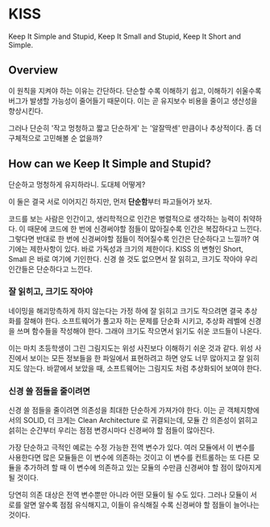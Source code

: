# KISS

Keep It Simple and Stupid, Keep It Small and Stupid, Keep It Short and Simple.

## Overview

이 원칙을 지켜야 하는 이유는 간단하다. 단순할 수록 이해하기 쉽고, 이해하기 쉬울수록 버그가 발생할 가능성이 줄어들기 때문이다.
이는 곧 유지보수 비용을 줄이고 생산성을 향상시킨다.

그러나 단순히 '작고 멍청하고 짧고 단순하게' 는 '알잘딱센' 만큼이나 추상적이다. 좀 더 구체적으로 고민해볼 순 없을까?

## How can we Keep It Simple and Stupid?

단순하고 멍청하게 유지하라니. 도대체 어떻게?

이 둘은 결국 서로 이어지긴 하지만, 먼저 **단순함**부터 파고들어가 보자.

코드를 보는 사람은 인간이고, 생리학적으로 인간은 병렬적으로 생각하는 능력이 취약하다.
이 때문에 코드에 한 번에 신경써야할 점들이 많아질수록 인간은 복잡하다고 느낀다.
그렇다면 반대로 한 번에 신경써야할 점들이 적어질수록 인간은 단순하다고 느낄까? 여기에는 제한사항이 있다. 바로 가독성과 크기의 제한이다.
KISS 의 변형인 Short, Small 은 바로 여기에 기인한다. 신경 쓸 것도 없으면서 잘 읽히고, 크기도 작아야 우리 인간들은 단순하다고 느낀다.

### 잘 읽히고, 크기도 작아야

네이밍을 해괴망측하게 하지 않는다는 가정 하에 잘 읽히고 크기도 작으려면 결국 추상화를 잘해야 한다. 소프트웨어가 풀고자 하는 문제를
단순화 시키고, 추상화 레벨에 신경을 쓰며 함수들을 작성해야 한다. 그래야 크기도 작으면서 읽기도 쉬운 코드들이 나온다.

이는 마치 초등학생이 그린 그림지도는 위성 사진보다 이해하기 쉬운 것과 같다. 위성 사진에서 보이는 모든 정보들을 한 파일에서 표현하려고 하면
양도 너무 많아지고 잘 읽히지도 않는다. 바깥에서 보았을 때, 소프트웨어는 그림지도 처럼 추상화되어 보여야 한다.

### 신경 쓸 점들을 줄이려면

신경 쓸 점들을 줄이려면 의존성을 최대한 단순하게 가져가야 한다. 이는 곧 객체지향에서의 SOLID, 더 크게는 Clean Architecture
로 귀결되는데, 모듈 간 의존성이 얽히고 섥히는 순간부터 우리는 점점 변경시마다 신경써야 할 점들이 많아진다.

가장 단순하고 극적인 예로는 수정 가능한 전역 변수가 있다. 여러 모듈에서 이 변수를 사용한다면 많은 모듈들은 이 변수에 의존하는 것이고
이 변수를 컨트롤하는 또 다른 모듈을 추가하려 할 때 이 변수에 의존하고 있는 모듈의 수만큼 신경써야 할 점이 많아지게 될 것이다.

당연히 의존 대상은 전역 변수뿐만 아니라 어떤 모듈이 될 수도 있다. 
그러나 모듈이 서로를 알면 알수록 점점 유식해지고, 이들이 유식해질 수록 신경써야 할 점들이 늘어나는 것이다.

